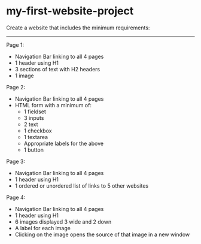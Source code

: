 # my-first-website-project


Create a website that includes the minimum requirements:
_________________________________________________________

Page 1:

- Navigation Bar linking to all 4 pages
- 1 header using H1
- 3 sections of text with H2 headers
- 1 image

Page 2:

- Navigation Bar linking to all 4 pages
- HTML form with a minimum of:
  - 1 fieldset
  - 3 inputs
  - 2 text
  - 1 checkbox
  - 1 textarea
  - Appropriate labels for the above
  - 1 button
  
Page 3:

- Navigation Bar linking to all 4 pages
- 1 header using H1
- 1 ordered or unordered list of links to 5 other websites

Page 4:

- Navigation Bar linking to all 4 pages
- 1 header using H1
- 6 images displayed 3 wide and 2 down
- A label for each image
- Clicking on the image opens the source of that image in a new window
